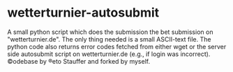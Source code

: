 # wetterturnier-autosubmit
A small python script which does the submission the bet submission on "wetterturnier.de". The only thing needed is a small ASCII-text file. The python code also returns error codes fetched from either wget or the server side autosubmit script on wetterturnier.de (e.g., if login was incorrect). ©odebase by ®eto Stauffer and forked by myself.

